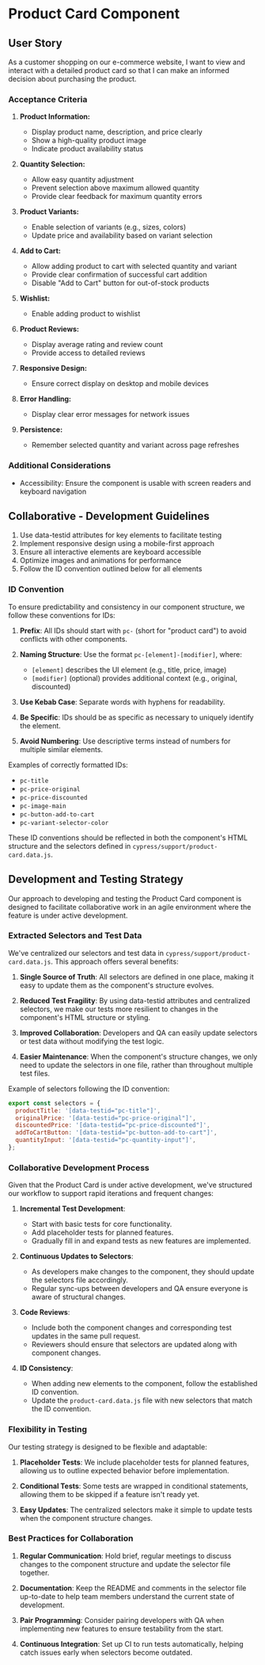 
# Product Card Component

## User Story

As a customer shopping on our e-commerce website, I want to view and interact with a detailed product card so that I can make an informed decision about purchasing the product.

### Acceptance Criteria

1. **Product Information:**
   - Display product name, description, and price clearly
   - Show a high-quality product image
   - Indicate product availability status

2. **Quantity Selection:**
   - Allow easy quantity adjustment
   - Prevent selection above maximum allowed quantity
   - Provide clear feedback for maximum quantity errors

3. **Product Variants:**
   - Enable selection of variants (e.g., sizes, colors)
   - Update price and availability based on variant selection

4. **Add to Cart:**
   - Allow adding product to cart with selected quantity and variant
   - Provide clear confirmation of successful cart addition
   - Disable "Add to Cart" button for out-of-stock products

5. **Wishlist:**
   - Enable adding product to wishlist

6. **Product Reviews:**
   - Display average rating and review count
   - Provide access to detailed reviews

7. **Responsive Design:**
   - Ensure correct display on desktop and mobile devices

8. **Error Handling:**
   - Display clear error messages for network issues

9. **Persistence:**
    - Remember selected quantity and variant across page refreshes

### Additional Considerations

- Accessibility: Ensure the component is usable with screen readers and keyboard navigation

## Collaborative - Development Guidelines

1. Use data-testid attributes for key elements to facilitate testing
2. Implement responsive design using a mobile-first approach
3. Ensure all interactive elements are keyboard accessible
4. Optimize images and animations for performance
6. Follow the ID convention outlined below for all elements

### ID Convention

To ensure predictability and consistency in our component structure, we follow these conventions for IDs:

1. **Prefix**: All IDs should start with `pc-` (short for "product card") to avoid conflicts with other components.

2. **Naming Structure**: Use the format `pc-[element]-[modifier]`, where:
   - `[element]` describes the UI element (e.g., title, price, image)
   - `[modifier]` (optional) provides additional context (e.g., original, discounted)

3. **Use Kebab Case**: Separate words with hyphens for readability.

4. **Be Specific**: IDs should be as specific as necessary to uniquely identify the element.

5. **Avoid Numbering**: Use descriptive terms instead of numbers for multiple similar elements.

Examples of correctly formatted IDs:

- `pc-title`
- `pc-price-original`
- `pc-price-discounted`
- `pc-image-main`
- `pc-button-add-to-cart`
- `pc-variant-selector-color`

These ID conventions should be reflected in both the component's HTML structure and the selectors defined in `cypress/support/product-card.data.js`.

## Development and Testing Strategy

Our approach to developing and testing the Product Card component is designed to facilitate collaborative work in an agile environment where the feature is under active development.

### Extracted Selectors and Test Data

We've centralized our selectors and test data in `cypress/support/product-card.data.js`. This approach offers several benefits:

1. **Single Source of Truth**: All selectors are defined in one place, making it easy to update them as the component's structure evolves.

2. **Reduced Test Fragility**: By using data-testid attributes and centralized selectors, we make our tests more resilient to changes in the component's HTML structure or styling.

3. **Improved Collaboration**: Developers and QA can easily update selectors or test data without modifying the test logic.

4. **Easier Maintenance**: When the component's structure changes, we only need to update the selectors in one file, rather than throughout multiple test files.

Example of selectors following the ID convention:

```javascript
export const selectors = {
  productTitle: '[data-testid="pc-title"]',
  originalPrice: '[data-testid="pc-price-original"]',
  discountedPrice: '[data-testid="pc-price-discounted"]',
  addToCartButton: '[data-testid="pc-button-add-to-cart"]',
  quantityInput: '[data-testid="pc-quantity-input"]',
};
```

### Collaborative Development Process

Given that the Product Card is under active development, we've structured our workflow to support rapid iterations and frequent changes:

1. **Incremental Test Development**:
   - Start with basic tests for core functionality.
   - Add placeholder tests for planned features.
   - Gradually fill in and expand tests as new features are implemented.

2. **Continuous Updates to Selectors**:
   - As developers make changes to the component, they should update the selectors file accordingly.
   - Regular sync-ups between developers and QA ensure everyone is aware of structural changes.

3. **Code Reviews**:
   - Include both the component changes and corresponding test updates in the same pull request.
   - Reviewers should ensure that selectors are updated along with component changes.

4. **ID Consistency**:
   - When adding new elements to the component, follow the established ID convention.
   - Update the `product-card.data.js` file with new selectors that match the ID convention.

### Flexibility in Testing

Our testing strategy is designed to be flexible and adaptable:

1. **Placeholder Tests**: We include placeholder tests for planned features, allowing us to outline expected behavior before implementation.

2. **Conditional Tests**: Some tests are wrapped in conditional statements, allowing them to be skipped if a feature isn't ready yet.

3. **Easy Updates**: The centralized selectors make it simple to update tests when the component structure changes.

### Best Practices for Collaboration

1. **Regular Communication**: Hold brief, regular meetings to discuss changes to the component structure and update the selector file together.

2. **Documentation**: Keep the README and comments in the selector file up-to-date to help team members understand the current state of development.

3. **Pair Programming**: Consider pairing developers with QA when implementing new features to ensure testability from the start.

4. **Continuous Integration**: Set up CI to run tests automatically, helping catch issues early when selectors become outdated.
